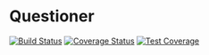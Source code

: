 # Questioner



[![Build Status](https://travis-ci.org/toluola/Questioner.svg?branch=develop)](https://travis-ci.org/toluola/Questioner)  [![Coverage Status](https://coveralls.io/repos/github/toluola/Questioner/badge.svg?branch=develop)](https://coveralls.io/github/toluola/Questioner?branch=develop)  [![Test Coverage](https://api.codeclimate.com/v1/badges/812f8d070fb231024a58/test_coverage)](https://codeclimate.com/github/toluola/Questioner/test_coverage)
